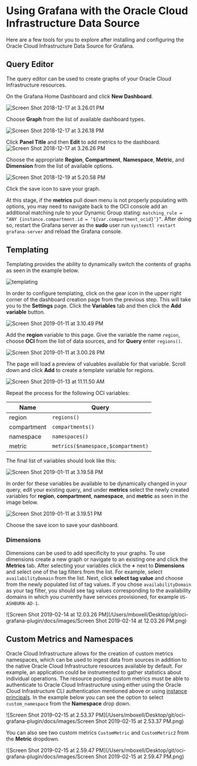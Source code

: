 # Using Grafana with the Oracle Cloud Infrastructure Data Source 

Here are a few tools for you to explore after installing and configuring the Oracle Cloud Infrastructure Data Source for Grafana. 

## Query Editor

The query editor can be used to create graphs of your Oracle Cloud Infrastructure resources.

On the Grafana Home Dashboard and click **New Dashboard**.

![Screen Shot 2018-12-17 at 3.26.01 PM](/Users/mboxell/Desktop/docupdates/oci-grafana-plugin/docs/images/Screen%20Shot%202018-12-17%20at%203.26.01%20PM.png)

Choose **Graph** from the list of available dashboard types.

![Screen Shot 2018-12-17 at 3.26.18 PM](/Users/mboxell/Desktop/docupdates/oci-grafana-plugin/docs/images/Screen%20Shot%202018-12-17%20at%203.26.18%20PM.png)

Click **Panel Title** and then **Edit** to add metrics to the dashboard.![Screen Shot 2018-12-17 at 3.26.26 PM](/Users/mboxell/Desktop/docupdates/oci-grafana-plugin/docs/images/Screen%20Shot%202018-12-17%20at%203.26.26%20PM.png)

Choose the appropriate **Region**, **Compartment**, **Namespace**, **Metric**, and **Dimension** from the list of available options.

![Screen Shot 2018-12-19 at 5.20.58 PM](/Users/mboxell/Desktop/docupdates/oci-grafana-plugin/docs/images/Screen%20Shot%202018-12-19%20at%205.20.58%20PM.png)

Click the save icon to save your graph.

At this stage, if the **metrics** pull down menu is not properly populating with options, you may need to navigate back to the OCI console add an additional matching rule to your Dynamic Group stating: `matching_rule = “ANY {instance.compartment.id = ‘${var.compartment_ocid}’}”`. After doing so, restart the Grafana server as the **sudo** user run `systemctl restart grafana-server` and reload the Grafana console. 

## Templating 

Templating provides the ability to dynamically switch the contents of graphs as seen in the example below. 

![templating](/Users/mboxell/Desktop/docupdates/oci-grafana-plugin/docs/images/templating.gif)

In order to configure templating, click on the gear icon in the upper right corner of the dashboard creation page from the previous step. This will take you to the **Settings** page. Click the **Variables** tab and then click the **Add variable** button. 

![Screen Shot 2019-01-11 at 3.10.49 PM](/Users/mboxell/Desktop/docupdates/oci-grafana-plugin/docs/images/Screen%20Shot%202019-01-11%20at%203.10.49%20PM.png)

Add the **region** variable to this page. Give the variable the name `region`, choose **OCI** from the list of data sources, and for **Query** enter `regions()`. 

![Screen Shot 2019-01-11 at 3.00.28 PM](/Users/mboxell/Desktop/docupdates/oci-grafana-plugin/docs/images/Screen%20Shot%202019-01-11%20at%203.00.28%20PM.png)

The page will load a preview of valuables available for that variable. Scroll down and click **Add** to create a template variable for regions. 

![Screen Shot 2019-01-13 at 11.11.50 AM](/Users/mboxell/Desktop/docupdates/oci-grafana-plugin/docs/images/Screen%20Shot%202019-01-13%20at%2011.11.50%20AM.png)

Repeat the process for the following OCI variables: 

| Name        | Query                              |
| ----------- | ---------------------------------- |
| region      | `regions()`                        |
| compartment | `compartments()`                   |
| namespace   | `namespaces()`                     |
| metric      | `metrics($namespace,$compartment)` |

The final list of variables should look like this: 

![Screen Shot 2019-01-11 at 3.19.58 PM](/Users/mboxell/Desktop/docupdates/oci-grafana-plugin/docs/images/Screen%20Shot%202019-01-11%20at%203.19.58%20PM.png)

In order for these variables be available to be dynamically changed in your query, edit your existing query, and under **metrics** select the newly created variables for **region**, **compartment**, **namespace**, and **metric** as seen in the image below. 

![Screen Shot 2019-01-11 at 3.19.51 PM](/Users/mboxell/Desktop/docupdates/oci-grafana-plugin/docs/images/Screen%20Shot%202019-01-11%20at%203.19.51%20PM.png)

Choose the save icon to save your dashboard. 



### Dimensions

Dimensions can be used to add specificity to your graphs. To use dimensions create a new graph or navigate to an existing one and click the **Metrics** tab. After selecting your variables click the **+** next to **Dimensions** and select one of the tag filters from the list. For example, select `availabilityDomain` from the list. Next, click **select tag value** and choose from the newly populated list of tag values. If you chose `availabilityDomain` as your tag filter, you should see tag values corresponding to the availability domains in which you currently have services provisioned, for example `US-ASHBURN-AD-1`. 



![Screen Shot 2019-02-14 at 12.03.26 PM](/Users/mboxell/Desktop/git/oci-grafana-plugin/docs/images/Screen Shot 2019-02-14 at 12.03.26 PM.png)



## Custom Metrics and Namespaces

Oracle Cloud Infrastructure allows for the creation of custom metrics namespaces, which can be used to ingest data from sources in addition to the native Oracle Cloud Infrastructure resources available by default. For example, an application could be instrumented to gather statistics about individual operations. The resource posting custom metrics must be able to authenticate to Oracle Cloud Infrastructure using either using the Oracle Cloud Infrastructure CLI authentication mentioned above or using [instance principals](https://docs.cloud.oracle.com/iaas/Content/Identity/Tasks/callingservicesfrominstances.htm). In the example below you can see the option to select `custom_namespace` from the **Namespace** drop down. 

![Screen Shot 2019-02-15 at 2.53.37 PM](/Users/mboxell/Desktop/git/oci-grafana-plugin/docs/images/Screen Shot 2019-02-15 at 2.53.37 PM.png)

You can also see two custom metrics `CustomMetric` and `CustomMetric2` from the **Metric** dropdown. 

![Screen Shot 2019-02-15 at 2.59.47 PM](/Users/mboxell/Desktop/git/oci-grafana-plugin/docs/images/Screen Shot 2019-02-15 at 2.59.47 PM.png)



